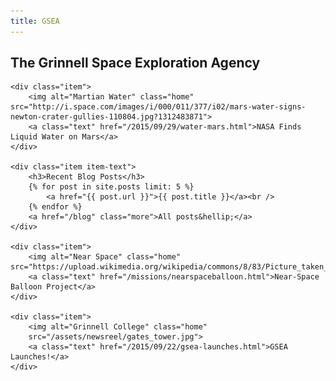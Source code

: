 ```yaml
---
title: GSEA
---
```


## The Grinnell Space Exploration Agency

<div id="news">

	<div class="item">
		<img alt="Martian Water" class="home" src="http://i.space.com/images/i/000/011/377/i02/mars-water-signs-newton-crater-gullies-110804.jpg?1312483871">
		<a class="text" href="/2015/09/29/water-mars.html">NASA Finds Liquid Water on Mars</a>
	</div>
	
	<div class="item item-text">
		<h3>Recent Blog Posts</h3>
		{% for post in site.posts limit: 5 %}
			<a href="{{ post.url }}">{{ post.title }}</a><br />
		{% endfor %}
		<a href="/blog" class="more">All posts&hellip;</a>
	</div>

	<div class="item">
		<img alt="Near Space" class="home"  src="https://upload.wikimedia.org/wikipedia/commons/8/83/Picture_taken_at_aprox._100,000_feet_above_Oregon_by_Justin_Hamel_and_Chris_Thompson.jpg">
		<a class="text" href="/missions/nearspaceballoon.html">Near-Space Balloon Project</a>
	</div>

	<div class="item">
		<img alt="Grinnell College" class="home"
		src="/assets/newsreel/gates_tower.jpg">
		<a class="text" href="/2015/09/22/gsea-launches.html">GSEA Launches!</a>
	</div>

</div>
